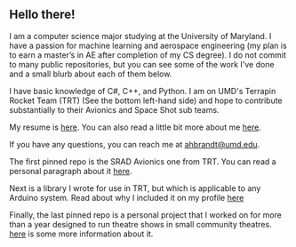 ## Hello there! 

I am a computer science major studying at the University of Maryland. I have a passion for machine learning and aerospace engineering (my plan is to earn a master’s in AE after completion of my CS degree). I do not commit to many public repositories, but you can see some of the work I've done and a small blurb about each of them below.

I have basic knowledge of C#, C++, and Python. I am on UMD's Terrapin Rocket Team (TRT) (See the bottom left-hand side) and hope to contribute substantially to their Avionics and Space Shot sub teams. 

My resume is [here](https://github.com/DrewBrandt/DrewBrandt/blob/main/Current%20Resume.pdf). You can also read a little bit more about me [here](https://github.com/DrewBrandt/DrewBrandt/blob/main/About%20Me.md).

If you have any questions, you can reach me at ahbrandt@umd.edu.
<!---
DrewBrandt/DrewBrandt is a ✨ special ✨ repository because its `README.md` (this file) appears on your GitHub profile.
You can click the Preview link to take a look at your changes.
--->

The first pinned repo is the SRAD Avionics one from TRT. You can read a personal paragraph about it [here](https://github.com/DrewBrandt/DrewBrandt/blob/main/About%20SRAD_Avionics.md).

Next is a library I wrote for use in TRT, but which is applicable to any Arduino system. Read about why I included it on my profile [here](https://github.com/DrewBrandt/DrewBrandt/blob/main/About%20BlinkBuzz.md)

Finally, the last pinned repo is a personal project that I worked on for more than a year designed to run theatre shows in small community theatres. [here](https://github.com/DrewBrandt/DrewBrandt/blob/main/About%20DeLight.md) is some more information about it.
